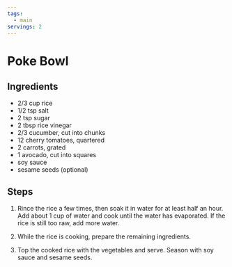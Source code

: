 ```yaml
---
tags:
  - main
servings: 2
---
```


# Poke Bowl

## Ingredients

- 2/3 cup rice
- 1/2 tsp salt
- 2 tsp sugar
- 2 tbsp rice vinegar
- 2/3 cucumber, cut into chunks
- 12 cherry tomatoes, quartered
- 2 carrots, grated
- 1 avocado, cut into squares
- soy sauce
- sesame seeds (optional)

## Steps

1. Rince the rice a few times, then soak it in water for at least half an hour. Add about 1 cup of water and cook until the water has evaporated. If the rice is still too raw, add more water.
  
2. While the rice is cooking, prepare the remaining ingredients.

3. Top the cooked rice with the vegetables and serve. Season with soy sauce and sesame seeds.
